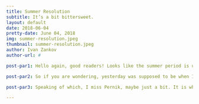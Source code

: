 ```yaml
---
title: Summer Resolution
subtitle: It’s a bit bittersweet.
layout: default
date: 2018-06-04
pretty-date: June 04, 2018
img: summer-resolution.jpeg
thumbnail: summer-resolution.jpeg
author: Ivan Zankov
author-url: #

post-par1: Hello again, good readers! Looks like the summer period is upon us! So many have said their warm goodbyes. But as has been discussed ever since Winter Break ended, this summer will be anything but a vacation from BEXUS. You can outrun it about as well as you can bury your own shadow beneath the sand on a sunny beach (trust me, my five-year-old-self is still terrified by that to this day)!

post-par2: So if you are wondering, yesterday was supposed to be when I next uploaded! But surprise, surprise - I forgot! I must have been really beat from moving to another place of residence in Kiruna just last Saturday! Well, there is no place for excuses in the hierarchy of success once one starts climbing it, so I will own up to this: By making two blog posts in one day! That’s right - you get to see twice the amount of writing content from me! But because this is me, don’t expect twice the quality to go with it. It’s 23:05 as I write this exact sentence, and I had a lot of stuff to do today. The sign says to have a good summer, but until I have repaid my debts and cut corners for BEXUS, it’s just me having “a summer”. Oh, and I believe my history of studying the French language is goading me into suspecting that the French expression needs to be written in the imperative form to make sense. Funny enough, I was wrong - it’s actually “passe un bon ete,” with the accents missing from the e’s in “ete,” because the coding behind this blog accepts only directly English characters. It is about as international as Pernik, Bulgaria - a town like Kiruna, stemming from a mining business that has since caused a slow, ongoing collapse of its own (economically speaking).

post-par3: Speaking of which, I miss Pernik, maybe just a bit. It is where I used to spend my summers when I was a kid. But the sunny mountains and forests of my country of origin are just that - my origin. BEXUS holds the contract for my future right now - so I’d best help out my team in securing a triumphant accomplishment, so we can conclude this program and apply for our theses. Maybe then I'll get to go somewhere a bit more summer-like than here.

---
```

